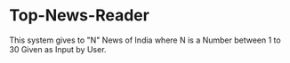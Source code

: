 # Top-News-Reader
This system gives to "N" News of India where N is a Number between 1 to 30 Given as Input by User.
